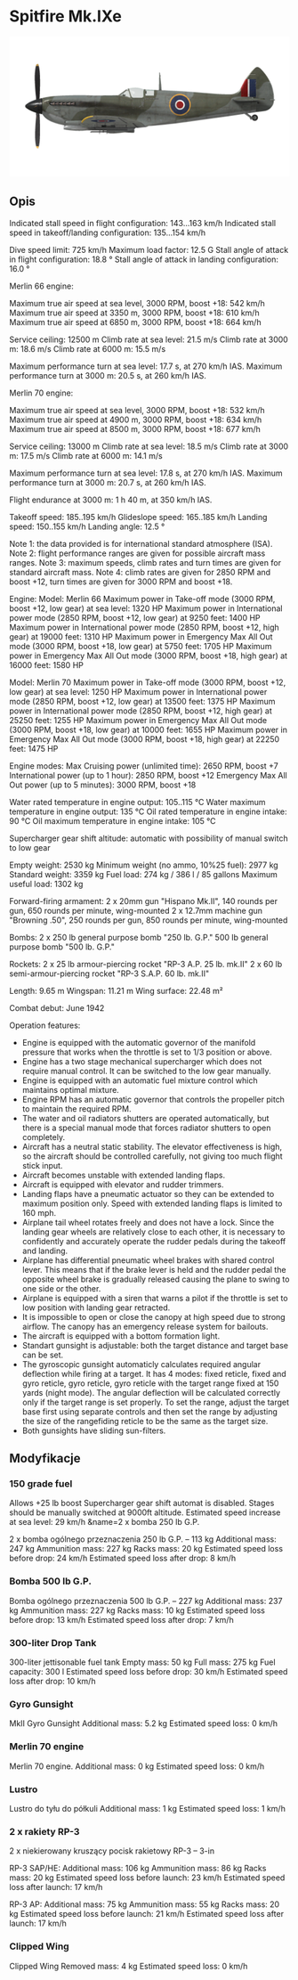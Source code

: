 # Spitfire Mk.IXe

![spitfiremkixe](../images/spitfiremkixe.png)

## Opis

Indicated stall speed in flight configuration: 143...163 km/h
Indicated stall speed in takeoff/landing configuration: 135...154 km/h

Dive speed limit: 725 km/h
Maximum load factor: 12.5 G
Stall angle of attack in flight configuration: 18.8 °
Stall angle of attack in landing configuration: 16.0 °


Merlin 66 engine:

Maximum true air speed at sea level, 3000 RPM, boost +18: 542 km/h
Maximum true air speed at 3350 m, 3000 RPM, boost +18: 610 km/h
Maximum true air speed at 6850 m, 3000 RPM, boost +18: 664 km/h

Service ceiling: 12500 m
Climb rate at sea level: 21.5 m/s
Climb rate at 3000 m: 18.6 m/s
Climb rate at 6000 m: 15.5 m/s

Maximum performance turn at sea level: 17.7 s, at 270 km/h IAS.
Maximum performance turn at 3000 m: 20.5 s, at 260 km/h IAS.


Merlin 70 engine:

Maximum true air speed at sea level, 3000 RPM, boost +18: 532 km/h
Maximum true air speed at 4900 m, 3000 RPM, boost +18: 634 km/h
Maximum true air speed at 8500 m, 3000 RPM, boost +18: 677 km/h

Service ceiling: 13000 m
Climb rate at sea level: 18.5 m/s
Climb rate at 3000 m: 17.5 m/s
Climb rate at 6000 m: 14.1 m/s

Maximum performance turn at sea level: 17.8 s, at 270 km/h IAS.
Maximum performance turn at 3000 m: 20.7 s, at 260 km/h IAS.

Flight endurance at 3000 m: 1 h 40 m, at 350 km/h IAS.

Takeoff speed: 185..195 km/h
Glideslope speed: 165..185 km/h
Landing speed: 150..155 km/h
Landing angle: 12.5 °

Note 1: the data provided is for international standard atmosphere (ISA).
Note 2: flight performance ranges are given for possible aircraft mass ranges.
Note 3: maximum speeds, climb rates and turn times are given for standard aircraft mass.
Note 4: climb rates are given for 2850 RPM and boost +12, turn times are given for 3000 RPM and boost +18.

Engine:
Model: Merlin 66
Maximum power in Take-off mode (3000 RPM, boost +12, low gear) at sea level: 1320 HP
Maximum power in International power mode (2850 RPM, boost +12, low gear) at 9250 feet: 1400 HP
Maximum power in International power mode (2850 RPM, boost +12, high gear) at 19000 feet: 1310 HP
Maximum power in Emergency Max All Out mode (3000 RPM, boost +18, low gear) at 5750 feet: 1705 HP
Maximum power in Emergency Max All Out mode (3000 RPM, boost +18, high gear) at 16000 feet: 1580 HP

Model: Merlin 70
Maximum power in Take-off mode (3000 RPM, boost +12, low gear) at sea level: 1250 HP
Maximum power in International power mode (2850 RPM, boost +12, low gear) at 13500 feet: 1375 HP
Maximum power in International power mode (2850 RPM, boost +12, high gear) at 25250 feet: 1255 HP
Maximum power in Emergency Max All Out mode (3000 RPM, boost +18, low gear) at 10000 feet: 1655 HP
Maximum power in Emergency Max All Out mode (3000 RPM, boost +18, high gear) at 22250 feet: 1475 HP

Engine modes:
Max Cruising power (unlimited time): 2650 RPM, boost +7
International power (up to 1 hour): 2850 RPM, boost +12
Emergency Max All Out power (up to 5 minutes): 3000 RPM, boost +18

Water rated temperature in engine output: 105..115 °C
Water maximum temperature in engine output: 135 °C
Oil rated temperature in engine intake: 90 °C
Oil maximum temperature in engine intake: 105 °C

Supercharger gear shift altitude: automatic with possibility of manual switch to low gear

Empty weight: 2530 kg
Minimum weight (no ammo, 10%25 fuel): 2977 kg
Standard weight: 3359 kg
Fuel load: 274 kg / 386 l / 85 gallons
Maximum useful load: 1302 kg

Forward-firing armament:
2 x 20mm gun "Hispano Mk.II", 140 rounds per gun, 650 rounds per minute, wing-mounted
2 x 12.7mm machine gun "Browning .50", 250 rounds per gun, 850 rounds per minute, wing-mounted

Bombs:
2 x 250 lb general purpose bomb "250 lb. G.P."
500 lb general purpose bomb "500 lb. G.P."

Rockets:
2 x 25 lb armour-piercing rocket "RP-3 A.P. 25 lb. mk.II"
2 x 60 lb semi-armour-piercing rocket "RP-3 S.A.P. 60 lb. mk.II"

Length: 9.65 m
Wingspan: 11.21 m
Wing surface: 22.48 m²

Combat debut: June 1942

Operation features:
- Engine is equipped with the automatic governor of the manifold pressure that works when the throttle is set to 1/3 position or above.
- Engine has a two stage mechanical supercharger which does not require manual control. It can be switched to the low gear manually.
- Engine is equipped with an automatic fuel mixture control which maintains optimal mixture.
- Engine RPM has an automatic governor that controls the propeller pitch to maintain the required RPM.
- The water and oil radiators shutters are operated automatically, but there is a special manual mode that forces radiator shutters to open completely.
- Aircraft has a neutral static stability. The elevator effectiveness is high, so the aircraft should be controlled carefully, not giving too much flight stick input.
- Aircraft becomes unstable with extended landing flaps.
- Aircraft is equipped with elevator and rudder trimmers.
- Landing flaps have a pneumatic actuator so they can be extended to maximum position only. Speed with extended landing flaps is limited to 160 mph.
- Airplane tail wheel rotates freely and does not have a lock. Since the landing gear wheels are relatively close to each other, it is necessary to confidently and accurately operate the rudder pedals during the takeoff and landing.
- Airplane has differential pneumatic wheel brakes with shared control lever. This means that if the brake lever is held and the rudder pedal the opposite wheel brake is gradually released causing the plane to swing to one side or the other.
- Airplane is equipped with a siren that warns a pilot if the throttle is set to low position with landing gear retracted.
- It is impossible to open or close the canopy at high speed due to strong airflow. The canopy has an emergency release system for bailouts.
- The aircraft is equipped with a bottom formation light.
- Standart gunsight is adjustable: both the target distance and target base can be set.
- The gyroscopic gunsight automaticly calculates required angular deflection while firing at a target. It has 4 modes: fixed reticle, fixed and gyro reticle, gyro reticle, gyro reticle with the target range fixed at 150 yards (night mode). The angular deflection will be calculated correctly only if the target range is set properly. To set the range, adjust the target base first using separate controls and then set the range by adjusting the size of the rangefiding reticle to be the same as the target size.
- Both gunsights have sliding sun-filters.

## Modyfikacje

### 150 grade fuel

Allows +25 lb boost
Supercharger gear shift automat is disabled. Stages should be manually switched at 9000ft altitude.
Estimated speed increase at sea level: 29 km/h﻿
&name=2 x bomba 250 lb G.P.

2 x bomba ogólnego przeznaczenia 250 lb G.P. – 113 kg
Additional mass: 247 kg
Ammunition mass: 227 kg
Racks mass: 20 kg
Estimated speed loss before drop: 24 km/h
Estimated speed loss after drop: 8 km/h
### Bomba 500 lb G.P.

Bomba ogólnego przeznaczenia 500 lb G.P. – 227 kg
Additional mass: 237 kg
Ammunition mass: 227 kg
Racks mass: 10 kg
Estimated speed loss before drop: 13 km/h
Estimated speed loss after drop: 7 km/h
### 300-liter Drop Tank

300-liter jettisonable fuel tank
Empty mass: 50 kg
Full mass: 275 kg
Fuel capacity: 300 l
Estimated speed loss before drop: 30 km/h
Estimated speed loss after drop: 10 km/h
### Gyro Gunsight

MkII Gyro Gunsight
Additional mass: 5.2 kg
Estimated speed loss: 0 km/h
### Merlin 70 engine

Merlin 70 engine. 
Additional mass: 0 kg
Estimated speed loss: 0 km/h
### Lustro

Lustro do tyłu do półkuli
Additional mass: 1 kg
Estimated speed loss: 1 km/h
### 2 х rakiety RP-3

2 х niekierowany kruszący pocisk rakietowy RP-3 – 3-in

RP-3 SAP/HE:
Additional mass: 106 kg
Ammunition mass: 86 kg
Racks mass: 20 kg
Estimated speed loss before launch: 23 km/h
Estimated speed loss after launch: 17 km/h

RP-3 AP:
Additional mass: 75 kg
Ammunition mass: 55 kg
Racks mass: 20 kg
Estimated speed loss before launch: 21 km/h
Estimated speed loss after launch: 17 km/h

### Clipped Wing

Clipped Wing
Removed mass: 4 kg
Estimated speed loss: 0 km/h